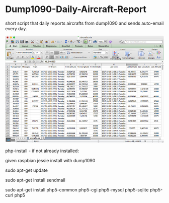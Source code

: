 # Dump1090-Daily-Aircraft-Report

short script that daily reports aircrafts from dump1090 and sends auto-email every day.

![Alt text](screen.jpg?raw=true "Sample Report")

php-install - if not already installed:    

given raspbian jessie install with dump1090

sudo apt-get update

sudo apt-get install sendmail

sudo apt-get install php5-common php5-cgi php5-mysql php5-sqlite php5-curl php5
